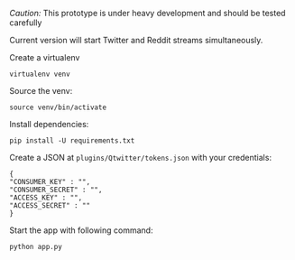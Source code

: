 *Caution:* This prototype is under heavy development and should be tested carefully

Current version will start Twitter and Reddit streams simultaneously.

Create a virtualenv
```
virtualenv venv
```

Source the venv:
```
source venv/bin/activate
```

Install dependencies:
```
pip install -U requirements.txt
```

Create a JSON at `plugins/Qtwitter/tokens.json` with your credentials:
```
{
"CONSUMER_KEY" : "",
"CONSUMER_SECRET" : "",
"ACCESS_KEY" : "",
"ACCESS_SECRET" : ""
}
```

Start the app with following command:

```
python app.py
```

